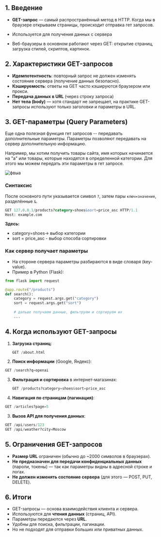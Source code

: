 ## 1. Введение

- **GET-запрос** — самый распространённый метод в HTTP. Когда мы в браузере открываем страницы, происходит отправка гет запросов.

- Используется для получения данных с сервера
- Веб-браузеры в основном работают через GET: открытие страниц, загрузка стилей, скриптов, картинок.
## 2. Характеристики GET-запросов

- **Идемпотентность**: повторный запрос не должен изменять состояние сервера (получение данных безопасно).
- **Кэшируемость**: ответы на GET часто кэшируются браузером или прокси.
- **Передача данных в URL** (через строку запроса)
- **Нет тела (body)** — хотя стандарт не запрещает, на практике GET-запросы используют только заголовки и параметры в URL.


## 3. GET-параметры (Query Parameters)

Еще одна полезная функция гет запросов -- передавать дополнительные параметры. Параметры позволяют передавать на сервер дополнительную информацию. 

Например, мы хотим получить товары сайта, имя которых начинается на "а" или товары, которые находятся в определенной категории. Для этого мы можем передать эти параметры в гет запросе.

![фвыа](http://images.na4u.ru/static/web2/1.png)
### Синтаксис

После основного пути указывается символ `?`, затем пары `ключ=значение`, разделённые `&`.

```sql
GET 127.0.0.1/products?category=shoes&sort=price_asc HTTP/1.1
Host: example.com
```

**Здесь:**
- category=shoes→ выбор категории
- sort = price_asc - выбор способа сортировки
### Как сервер получает параметры

- На стороне сервера параметры разбираются в виде словаря (key-value).
- Пример в Python (Flask):


```python
from flask import request

@app.route("/products")
def search():
    category = request.args.get("category")
    sort = request.args.get("sort")
    
    # дальше получаем данные, фильтруем и сортируем их
    ...
```

## 4. Когда используют GET-запросы

1. **Загрузка страниц**:
	```python
	GET /about.html
	```
2. **Поиск информации** (Google, Яндекс):
```python
GET /search?q=openai
```

3. **Фильтрация и сортировка** в интернет-магазинах:
	```python
	GET /products?category=shoes&sort=price_asc
	```
4. **Навигация по страницам (пагинация)**:
 ```python
GET /articles?page=5
```
3. **Вызов API для получения данных**:
```python
GET /api/users/123
GET /api/weather?city=Moscow
```

## 5. Ограничения GET-запросов

- **Размер URL** ограничен (обычно до ~2000 символов в браузерах).
- **Не предназначен для передачи конфиденциальных данных** (пароли, токены) — так как параметры видны в адресной строке и логах.
- **Не должен изменять состояние сервера** (для этого — POST, PUT, DELETE).

## 6. Итоги

- GET-запросы — основа взаимодействия клиента и сервера.
- Используются для **чтения данных** (страниц, API).
- Параметры передаются через **URL**.
- Удобны для поиска, фильтрации, пагинации.
- Но не подходят для отправки больших или приватных данных.